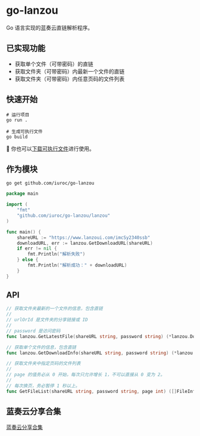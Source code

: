 # go-lanzou

Go 语言实现的蓝奏云直链解析程序。

## 已实现功能

- 获取单个文件（可带密码）的直链
- 获取文件夹（可带密码）内最新一个文件的直链
- 获取文件夹（可带密码）内任意页码的文件列表

## 快速开始

```shell
# 运行项目
go run .

# 生成可执行文件
go build
```

🍎 你也可以[下载可执行文件](https://github.com/iuroc/go-lanzou/releases/download/1.1.2/go-lanzou.exe)进行使用。

## 作为模块

```shell
go get github.com/iuroc/go-lanzou
```

```go
package main

import (
	"fmt"
	"github.com/iuroc/go-lanzou/lanzou"
)

func main() {
	shareURL := "https://www.lanzoui.com/imcSy2340ssb"
	downloadURL, err := lanzou.GetDownloadURL(shareURL)
	if err != nil {
		fmt.Println("解析失败")
	} else {
		fmt.Println("解析成功：" + downloadURL)
	}
}
```

## API

```go
// 获取文件夹最新的一个文件的信息，包含直链
//
// urlOrId 是文件夹的分享链接或 ID
//
// password 是访问密码
func lanzou.GetLatestFile(shareURL string, password string) (*lanzou.DownloadInfo, error)
```

```go
// 获取单个文件的信息，包含直链
func lanzou.GetDownloadInfo(shareURL string, password string) (*lanzou.DownloadInfo, error)
```

```go
// 获取文件夹中指定页码的文件列表
//
// page 的值务必从 0 开始，每次只允许增长 1，不可以直接从 0 变为 2。
//
// 每次换页，务必暂停 1 秒以上。
func GetFileList(shareURL string, password string, page int) ([]FileInfo, error)
```

## 蓝奏云分享合集

[蓝奏云分享合集](https://github.com/iuroc/lanzou-collect/blob/master/V1/%E6%95%B0%E6%8D%AE%E6%BA%90/%E6%A0%A1%E9%AA%8C%E6%88%90%E5%8A%9F%E6%95%B0%E6%8D%AE%E6%BA%90.txt)
